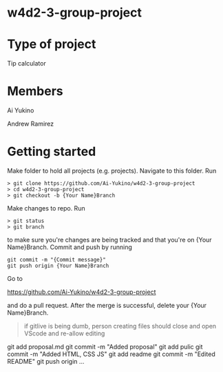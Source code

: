 # w4d2-3-group-project

# Type of project

Tip calculator

# Members

Ai Yukino

Andrew Ramirez

# Getting started

Make folder to hold all projects (e.g. projects). Navigate to this folder. Run

```
> git clone https://github.com/Ai-Yukino/w4d2-3-group-project
> cd w4d2-3-group-project
> git checkout -b {Your Name}Branch
```

Make changes to repo. Run

```
> git status
> git branch
```

to make sure you're changes are being tracked and that you're on {Your Name}Branch. Commit and push by running

```
git commit -m "{Commit message}"
git push origin {Your Name}Branch
```

Go to

https://github.com/Ai-Yukino/w4d2-3-group-project

and do a pull request. After the merge is successful, delete your {Your Name}Branch.

> if gitlive is being dumb, person creating files should close and open VScode and re-allow editing

git add proposal.md
git commit -m "Added proposal"
git add pulic
git commit -m "Added HTML, CSS JS"
git add readme
git commit -m "Edited README"
git push origin ...

